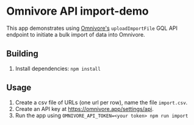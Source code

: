 # Omnivore API import-demo

This app demonstrates using [Omnivore's](https://omnivore.app) `uploadImportFile` GQL API endpoint to initiate a bulk import of data into Omnivore.

## Building

1. Install dependencies: `npm install`

## Usage

1. Create a csv file of URLs (one url per row), name the file `import.csv`.
2. Create an API key at <https://omnivore.app/settings/api>.
3. Run the app using `OMNIVORE_API_TOKEN=<your token> npm run import`
